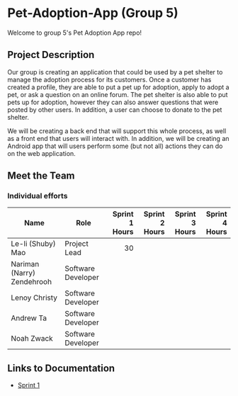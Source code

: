 # Pet-Adoption-App (Group 5)
Welcome to group 5's Pet Adoption App repo!

## Project Description
Our group is creating an application that could be used by a pet shelter to manage the adoption process for its customers. Once a customer has created a profile, they are able to put a pet up for adoption, apply to adopt a pet, or ask a question on an online forum. The pet shelter is also able to put pets up for adoption, however they can also answer questions that were posted by other users. In addition, a user can choose to donate to the pet shelter.

We will be creating a back end that will support this whole process, as well as a front end that users will interact with. In addition, we will be creating an Android app that will users perform some (but not all) actions they can do on the web application.

## Meet the Team
### Individual efforts
| Name | Role | Sprint 1 Hours | Sprint 2 Hours | Sprint 3 Hours | Sprint 4 Hours |
| ---- | ---- | --------------: | --------------: | --------------: | --------------: |
| Le-li (Shuby) Mao | Project Lead |  30|  |  |  |
| Nariman (Narry) Zendehrooh | Software Developer |  |  |  |  |
| Lenoy Christy | Software Developer |  |  |  |  |
| Andrew Ta | Software Developer |  |  |  |  |
| Noah Zwack | Software Developer |  |  |  |  |

## Links to Documentation
* [Sprint 1](https://github.com/McGill-ECSE321-Winter2020/project-group-05/wiki/Sprint-1)
